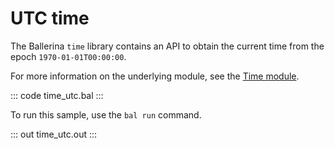 # UTC time

The Ballerina `time` library contains an API to obtain the current  time from the epoch `1970-01-01T00:00:00`.

For more information on the underlying module, see the [Time module](https://docs.central.ballerina.io/ballerina/time/latest/).

::: code time_utc.bal :::

To run this sample, use the `bal run` command.

::: out time_utc.out :::